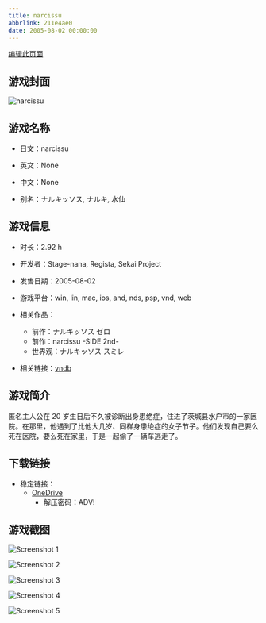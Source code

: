 ```yaml
---
title: narcissu
abbrlink: 211e4ae0
date: 2005-08-02 00:00:00
---
```

[编辑此页面](https://github.com/ACG-3/ADV3-source/blob/main/source/_posts/games/Koneko%20Neko%20Neko.md)

## 游戏封面

![narcissu](https://pan.timero.xyz/onedrive/img_lib_001/Koneko%20Neko%20Neko_cover.avif)


## 游戏名称

- 日文：narcissu
- 英文：None
- 中文：None

- 别名：ナルキッソス, ナルキ, 水仙


## 游戏信息

- 时长：2.92 h
- 开发者：Stage-nana, Regista, Sekai Project
- 发售日期：2005-08-02
- 游戏平台：win, lin, mac, ios, and, nds, psp, vnd, web
- 相关作品：
   - 前作：ナルキッソス ゼロ
   - 前作：narcissu -SIDE 2nd-
   - 世界观：ナルキッソス スミレ

- 相关链接：[vndb](https://vndb.org/v10)


## 游戏简介

匿名主人公在 20 岁生日后不久被诊断出身患绝症，住进了茨城县水户市的一家医院。在那里，他遇到了比他大几岁、同样身患绝症的女子节子。他们发现自己要么死在医院，要么死在家里，于是一起偷了一辆车逃走了。




## 下载链接

- 稳定链接：
    - [OneDrive](https://pan.timero.xyz/onedrive/adv_lib_001/Koneko%20Neko%20Neko)
        - 解压密码：ADV!



## 游戏截图


![Screenshot 1](https://pan.timero.xyz/onedrive/img_lib_001/Koneko%20Neko%20Neko_Screenshot_1.avif)

![Screenshot 2](https://pan.timero.xyz/onedrive/img_lib_001/Koneko%20Neko%20Neko_Screenshot_2.avif)

![Screenshot 3](https://pan.timero.xyz/onedrive/img_lib_001/Koneko%20Neko%20Neko_Screenshot_3.avif)

![Screenshot 4](https://pan.timero.xyz/onedrive/img_lib_001/Koneko%20Neko%20Neko_Screenshot_4.avif)

![Screenshot 5](https://pan.timero.xyz/onedrive/img_lib_001/Koneko%20Neko%20Neko_Screenshot_5.avif)

